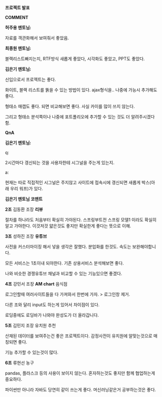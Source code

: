 **프로젝트 발표**



**COMMENT**

**허주용 멘토님:**

자료를 객관화해서 보여줘서 좋았음.



**최종원 멘토님:**

블랙리스트빠지는지, RTF방식 새롭게 좋았다, 시각화도 좋았고, PPT도 좋았다.



**김은기 멘토님:** 

신입으로서 프로젝트는 좋다. 

화이트, 블랙 리스트를 뚥을 수 있는 방법이 있다. ajax형식을.. 나중에 가능시 추가해도 좋다.

형태소 매캡도 좋다. 되면 비교해보면 좋다. 사실 카이를 많이 쓰지 않는다.

그리고 형태소 분석쪽이나 나중에 포트폴리오에 추가할 수 있는 것도 더 알려주시겠다함.



**QnA**

**김은기 멘토님:** 

q:

2시간마다 갱신되는 것을 사용자한테 시그널을 주는게 있는지.

a:

현재는 따로 직접적인 시그널은 주지않고 사이트에 접속시에 갱신되면 새롭게 박스(아래 우리 워프)가 있다.





**김은기 멘토님 코맨트**

**2조** 김동환 조장  **리뷰**

절차를 하나라도 처음부터 확실히 가야된다. 스프링부트전 스프링 모델1 이라도 확실히 알고 가야한다. 이것저것 얇은것도 좋지만 확실한게 좋다는 뜻으로 이해.

**3조** 성하진 조장 **유튜브**

사전을 커스터마이징 해서 넣을 생각은 잘했다. 분업화를 한것도. 속도는 보완해야합니다.

모든 서비스는 1초이내 되야한다. 기존 상용서비스 분석해보면 좋다. 

나와 비슷한 경쟁유튜브 채널과 비교할 수 있는 기능있으면 좋겠다.

**4조**   강민서 조장   **AM chart** 음식점

로그인할때 여러사이트들을 다 가져와서 한번에 가자. > 로그인창 제거.

다른 조와 달리 input도 하는게 있어서 차이점이 있다.

로딩중에도 로딩바가 나와야 완성도가 더 올라갑니다.

**5조**   김민지 조장  유치원 추천

산재된 데이터를 보여주는건 좋은 프로젝트이다. 감정사전이 유치원에 알맞는것으로 매칭되면 좋다.

기능 추가할 수 있는것이 많다.

**6조** 류현선 농구

pandas, 플라스크 등의 사용이 보이지 않는다. 혼자하는것도 좋지만 함께 협업하는게 중요하다.

파이썬만 아니라 자바도 당연히 같이 쓰는게 좋다. 머신러닝같은거 공부하는것은 좋다.




